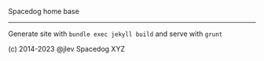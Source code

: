 Spacedog home base

---

Generate site with `bundle exec jekyll build` and serve with `grunt`

(c) 2014-2023 @jlev Spacedog XYZ